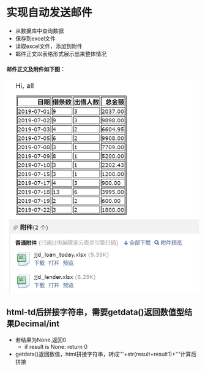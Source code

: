 # 实现自动发送邮件

- 从数据库中查询数据
- 保存到excel文件
- 读取excel文件，添加到附件
- 邮件正文以表格形式展示出来整体情况
#### 邮件正文及附件如下图：
![图片](https://github.com/ElsaQf/LearningDataScienceIntern/blob/master/AutoPostEmail/%E8%87%AA%E5%8A%A8%E5%8F%91%E9%80%81%E9%82%AE%E4%BB%B6%E6%A0%BC%E5%BC%8F.png)

## html-td后拼接字符串，需要getdata()返回数值型结果Decimal/int
- 若结果为None,返回0
    + if result is None: return 0
- getdata()返回数值，html拼接字符串，转成'''+str(result+result1)+'''计算后拼接
